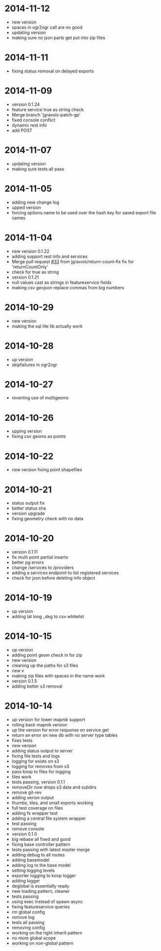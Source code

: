 2014-11-12
==========

  * new version
  * spaces in ogr2ogr call are no good
  * updating version
  * making sure no json parts get put into zip files

2014-11-11
==========

  * fixing status removal on delayed exports

2014-11-09
==========

  * version 0.1.24
  * feature service true as string check
  * Merge branch 'jgravois-patch-gp'
  * fixed console conflict
  * dynamic rest info
  * add POST

2014-11-07
==========

  * updating version
  * making sure tests all pass

2014-11-05
==========

  * adding new change log
  * upped version
  * forcing options.name to be used over the hash key for saved export file names

2014-11-04
==========

  * new version 0.1.22
  * adding support rest info and services
  * Merge pull request [#33](https://github.com/Esri/koop-server/issues/33) from jgravois/return-count-fix
    fix for 'returnCountOnly'
  * check for true as string
  * version 0.1.21
  * null values cast as strings in featureservice fields
  * making csv geojson replace commas from big numbers

2014-10-29
==========

  * new version
  * making the sql lite lib actually work

2014-10-28
==========

  * up version
  * skipfailures in ogr2ogr

2014-10-27
==========

  * reverting use of multigeoms

2014-10-26
==========

  * upping version
  * fixing csv geoms as points

2014-10-22
==========

  * new version fixing point shapefiles

2014-10-21
==========

  * status output fix
  * better status sha
  * version upgrade
  * fixing geometry check with no data

2014-10-20
==========

  * version 0.1.11
  * fix multi point partial inserts
  * better pg errors
  * change /services to /providers
  * adding a services endpoint to list registered services
  * check for json before deleting info object

2014-10-19
==========

  * up version
  * adding lat long _deg to csv whitelist

2014-10-15
==========

  * up version
  * adding point geom check in for zip
  * new version
  * cleaning up the paths for s3 files
  * new v
  * making zip files with spaces in the name work
  * version 0.1.5
  * adding better s3 removal

2014-10-14
==========

  * up version for lower mapnik support
  * rolling back mapnik version
  * up the version for error response on service get
  * return an error on new db with no server type tables
  * fixes tests
  * new version
  * adding status output to server
  * fixing file tests and logs
  * logging for exists on s3
  * logging for removes from s3
  * pass koop to files for logging
  * tiles work
  * tests passing, version 0.1.1
  * removeDir now drops s3 data and subdirs
  * remove git-rev
  * adding verion output
  * thumbs, tiles, and small exports working
  * full test coverage on files
  * adding fs wrapper test
  * adding a central file system wrapper
  * test passing
  * remove console
  * version 0.1.0
  * big rebase all fixed and good
  * fixing base controller pattern
  * tests passing with latest master merge
  * adding debug to all routes
  * adding basemodel
  * adding log to the base model
  * setting logging levels
  * exporter logging to koop logger
  * adding logger
  * deglobal is essentially ready
  * new loading pattern, cleaner
  * tests passing
  * using exec instead of spawn async
  * fixing featureservice queries
  * rm global config
  * remove log
  * tests all passing
  * removing config
  * working on the right inherit pattern
  * no more global scope
  * working on non-global pattern
